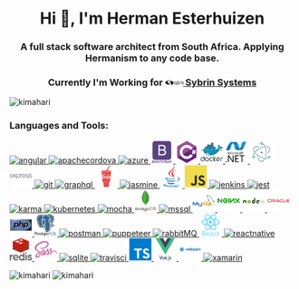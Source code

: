 <h1 align="center">Hi 👋, I'm Herman Esterhuizen</h1>


<h3 align="center">A full stack software architect from South Africa. Applying Hermanism to any code base.</h3>

<h3 align="center"> Currently I'm Working for  <a class="navbar-brand p-3 mr-0" href="https://corporate.sybrin.
com">
<svg height="10" style="background:var(--color-bg-canvas);" viewBox="0 0 640 200" class="">
<path style="fill:var(--color-text-primary)" d="M462.5,145.3h-6.3V64.9c6.3,0,12.2-0.8,16.3,2.3c1.9,1.4,3.4,4.1,3.4,7.4v61c0,5.1-3.7,8.8-7.8,9.3 C466.3,145.2,464.5,145.3,462.5,145.3L462.5,145.3z M445.7,14.7v141.1h22.5c9.2,0,18.6-9.2,18.6-18.5V73.4c0-6-2.9-11-7.2-14.5	c-6.9-5.7-13.5-4.9-23.3-4.9V14.7c0-0.6-0.2-0.9-0.9-0.9h-8.9C445.9,13.9,445.7,14.1,445.7,14.7L445.7,14.7z M379.5,54.9v67.3 c0,14.1,6.6,23.8,18.3,30.5c2.2,1.3,9,4,12.3,4c0,6.6,0.9,12.4-3.2,15.9c-4.5,3.8-9.5,2.9-16.5,2.9V186c10.1,0,17.3,1.4,24.5-5.8 c2.6-2.6,6.1-7.8,6.1-12.7V54.1H410v91.2c-4.9,0-9-2.8-11.9-5.5c-0.7-0.7-0.9-1.1-1.6-1.9c-1.3-1.4-2-2.5-3.1-4.1 c-1.7-2.5-3.4-6.4-3.4-10.5c0-21.7-0.3-44.9,0-66.4c0-3.6,1.3-2.9-9.7-2.9C379.7,54.1,379.5,54.3,379.5,54.9L379.5,54.9z M598.9,70.9v85h10.8V72c0-2.2,1.7-4.9,2.9-5.9c3.3-2.9,7.7-4.2,11.5-1.7c2.5,1.7,5,4.3,5,7.9v83.5H640V71.2c0-2.5-1-5.5-1.8-7.3 c-2.7-5.8-9.9-11.5-16.7-11.5c-6.8,0-11.7,0.4-16.9,5.6C601.1,61.5,598.9,65.5,598.9,70.9 M317.3,74.9V90c0,1.1,13.7,13.8,15.5,15.6 l11.7,11.7c0.8,0.8,3.9,3.1,3.9,4.1V137c0,5.6-5,10-9.4,10h-2c-4.6,0-9.1-4.7-9.1-9.4v-5.1h-10.5c0,6.8,0,13.4,5,18.6	c5.4,5.6,9.9,6.8,17.5,6.8c9.7,0,18.8-10,18.8-20v-21.7c0-1-13.5-13.7-15.5-15.6l-11.6-11.5c-5-5-3.8-1.5-3.8-15.9 c0-5.8,4.6-10,8.6-10c3.7,0,5.5,0,8.8,3.2c3.8,3.7,3.2,6,3.2,11.3h10.3c0-7.8,0.2-13.1-5.8-19c-5.9-5.8-9.3-6.3-17.1-6.3	c-3.1,0-5.9,1.2-8,2.3C320.2,58.6,317.3,66.5,317.3,74.9L317.3,74.9L317.3,74.9z M509.9,73.7v82.1h10.8V77.5c0-4.2,2.2-7.4,4.7-9.3 c4.8-3.7,8.5-3.3,15-3.3v-10c0-1.4-2.2-0.9-6-0.9c-7.9,0-13,1-17.3,4.6C513.5,61.8,509.9,67.2,509.9,73.7L509.9,73.7z M559.8,54.9 v10h4.6v90.9h10.8V54.9c0-0.6-0.2-0.9-0.9-0.9h-13.7C560,54.1,559.8,54.3,559.8,54.9L559.8,54.9z M564.4,25.3v10h10.9v-10 c0-0.6-0.2-0.9-0.9-0.9h-9.1C564.6,24.4,564.4,24.6,564.4,25.3L564.4,25.3z M163.7,186.1c65.4,0,130.7-41.6,130.4-84.3 c-0.3-43.4-59.8-87.9-145.4-87.9C75.9,13.9,0,46.1,0,93.4c0,57.5,169.4,77.8,169.4,49.6c0-22.2-89-23.2-89-72.2 c0-43.7,85.3-66,135.3-17.7c-14.3,10.8-24.8,18.2-32.6,24.3c-18.8-16.8-53-19.3-53.4-5.7c0,18.4,88.6,19.3,88.6,71.2 C218.3,163.9,191.3,186.1,163.7,186.1L163.7,186.1L163.7,186.1z"></path>
</svg>
<span class="badge bg-light text-dark rounded-pill ml-2 p-2 pl-3 pr-3">Sybrin Systems</span>
</a></h3>

<p align="left"> <img src="https://komarev.com/ghpvc/?username=kimahari&label=Profile%20views&color=0e75b6&style=flat" alt="kimahari" /> </p>

<h3 align="left">Languages and Tools:</h3>
<p align="left"> <a href="https://angular.io" target="_blank"> <img src="https://angular.io/assets/images/logos/angular/angular.svg" alt="angular" width="40" height="40"/> </a> <a href="https://cordova.apache.org/" target="_blank"> <img src="https://www.vectorlogo.zone/logos/apache_cordova/apache_cordova-icon.svg" alt="apachecordova" width="40" height="40"/> </a> <a href="https://azure.microsoft.com/en-in/" target="_blank"> <img src="https://www.vectorlogo.zone/logos/microsoft_azure/microsoft_azure-icon.svg" alt="azure" width="40" height="40"/> </a> <a href="https://getbootstrap.com" target="_blank"> <img src="https://raw.githubusercontent.com/devicons/devicon/master/icons/bootstrap/bootstrap-plain-wordmark.svg" alt="bootstrap" width="40" height="40"/> </a> <a href="https://www.w3schools.com/cs/" target="_blank"> <img src="https://raw.githubusercontent.com/devicons/devicon/master/icons/csharp/csharp-original.svg" alt="csharp" width="40" height="40"/> </a> <a href="https://www.docker.com/" target="_blank"> <img src="https://raw.githubusercontent.com/devicons/devicon/master/icons/docker/docker-original-wordmark.svg" alt="docker" width="40" height="40"/> </a> <a href="https://dotnet.microsoft.com/" target="_blank"> <img src="https://raw.githubusercontent.com/devicons/devicon/master/icons/dot-net/dot-net-original-wordmark.svg" alt="dotnet" width="40" height="40"/> </a> <a href="https://www.electronjs.org" target="_blank"> <img src="https://raw.githubusercontent.com/devicons/devicon/master/icons/electron/electron-original.svg" alt="electron" width="40" height="40"/> </a> <a href="https://expressjs.com" target="_blank"> <img src="https://raw.githubusercontent.com/devicons/devicon/master/icons/express/express-original-wordmark.svg" alt="express" width="40" height="40"/> </a> <a href="https://git-scm.com/" target="_blank"> <img src="https://www.vectorlogo.zone/logos/git-scm/git-scm-icon.svg" alt="git" width="40" height="40"/> </a> <a href="https://graphql.org" target="_blank"> <img src="https://www.vectorlogo.zone/logos/graphql/graphql-icon.svg" alt="graphql" width="40" height="40"/> </a> <a href="https://gulpjs.com" target="_blank"> <img src="https://raw.githubusercontent.com/devicons/devicon/master/icons/gulp/gulp-plain.svg" alt="gulp" width="40" height="40"/> </a> <a href="https://jasmine.github.io/" target="_blank"> <img src="https://www.vectorlogo.zone/logos/jasmine/jasmine-icon.svg" alt="jasmine" width="40" height="40"/> </a> <a href="https://www.java.com" target="_blank"> <img src="https://raw.githubusercontent.com/devicons/devicon/master/icons/java/java-original.svg" alt="java" width="40" height="40"/> </a> <a href="https://developer.mozilla.org/en-US/docs/Web/JavaScript" target="_blank"> <img src="https://raw.githubusercontent.com/devicons/devicon/master/icons/javascript/javascript-original.svg" alt="javascript" width="40" height="40"/> </a> <a href="https://www.jenkins.io" target="_blank"> <img src="https://www.vectorlogo.zone/logos/jenkins/jenkins-icon.svg" alt="jenkins" width="40" height="40"/> </a> <a href="https://jestjs.io" target="_blank"> <img src="https://www.vectorlogo.zone/logos/jestjsio/jestjsio-icon.svg" alt="jest" width="40" height="40"/> </a> <a href="https://karma-runner.github.io/latest/index.html" target="_blank"> <img src="https://raw.githubusercontent.com/detain/svg-logos/780f25886640cef088af994181646db2f6b1a3f8/svg/karma.svg" alt="karma" width="40" height="40"/> </a> <a href="https://kubernetes.io" target="_blank"> <img src="https://www.vectorlogo.zone/logos/kubernetes/kubernetes-icon.svg" alt="kubernetes" width="40" height="40"/> </a> <a href="https://mochajs.org" target="_blank"> <img src="https://www.vectorlogo.zone/logos/mochajs/mochajs-icon.svg" alt="mocha" width="40" height="40"/> </a> <a href="https://www.mongodb.com/" target="_blank"> <img src="https://raw.githubusercontent.com/devicons/devicon/master/icons/mongodb/mongodb-original-wordmark.svg" alt="mongodb" width="40" height="40"/> </a> <a href="https://www.microsoft.com/en-us/sql-server" target="_blank"> <img src="https://www.svgrepo.com/show/303229/microsoft-sql-server-logo.svg" alt="mssql" width="40" height="40"/> </a> <a href="https://www.mysql.com/" target="_blank"> <img src="https://raw.githubusercontent.com/devicons/devicon/master/icons/mysql/mysql-original-wordmark.svg" alt="mysql" width="40" height="40"/> </a> <a href="https://www.nginx.com" target="_blank"> <img src="https://raw.githubusercontent.com/devicons/devicon/master/icons/nginx/nginx-original.svg" alt="nginx" width="40" height="40"/> </a> <a href="https://nodejs.org" target="_blank"> <img src="https://raw.githubusercontent.com/devicons/devicon/master/icons/nodejs/nodejs-original-wordmark.svg" alt="nodejs" width="40" height="40"/> </a> <a href="https://www.oracle.com/" target="_blank"> <img src="https://raw.githubusercontent.com/devicons/devicon/master/icons/oracle/oracle-original.svg" alt="oracle" width="40" height="40"/> </a> <a href="https://www.php.net" target="_blank"> <img src="https://raw.githubusercontent.com/devicons/devicon/master/icons/php/php-original.svg" alt="php" width="40" height="40"/> </a> <a href="https://www.postgresql.org" target="_blank"> <img src="https://raw.githubusercontent.com/devicons/devicon/master/icons/postgresql/postgresql-original-wordmark.svg" alt="postgresql" width="40" height="40"/> </a> <a href="https://postman.com" target="_blank"> <img src="https://www.vectorlogo.zone/logos/getpostman/getpostman-icon.svg" alt="postman" width="40" height="40"/> </a> <a href="https://github.com/puppeteer/puppeteer" target="_blank"> <img src="https://www.vectorlogo.zone/logos/pptrdev/pptrdev-official.svg" alt="puppeteer" width="40" height="40"/> </a> <a href="https://www.rabbitmq.com" target="_blank"> <img src="https://www.vectorlogo.zone/logos/rabbitmq/rabbitmq-icon.svg" alt="rabbitMQ" width="40" height="40"/> </a> <a href="https://reactjs.org/" target="_blank"> <img src="https://raw.githubusercontent.com/devicons/devicon/master/icons/react/react-original-wordmark.svg" alt="react" width="40" height="40"/> </a> <a href="https://reactnative.dev/" target="_blank"> <img src="https://reactnative.dev/img/header_logo.svg" alt="reactnative" width="40" height="40"/> </a> <a href="https://redis.io" target="_blank"> <img src="https://raw.githubusercontent.com/devicons/devicon/master/icons/redis/redis-original-wordmark.svg" alt="redis" width="40" height="40"/> </a> <a href="https://sass-lang.com" target="_blank"> <img src="https://raw.githubusercontent.com/devicons/devicon/master/icons/sass/sass-original.svg" alt="sass" width="40" height="40"/> </a> <a href="https://www.sqlite.org/" target="_blank"> <img src="https://www.vectorlogo.zone/logos/sqlite/sqlite-icon.svg" alt="sqlite" width="40" height="40"/> </a> <a href="https://travis-ci.org" target="_blank"> <img src="https://www.vectorlogo.zone/logos/travis-ci/travis-ci-icon.svg" alt="travisci" width="40" height="40"/> </a> <a href="https://www.typescriptlang.org/" target="_blank"> <img src="https://raw.githubusercontent.com/devicons/devicon/master/icons/typescript/typescript-original.svg" alt="typescript" width="40" height="40"/> </a> <a href="https://vuejs.org/" target="_blank"> <img src="https://raw.githubusercontent.com/devicons/devicon/master/icons/vuejs/vuejs-original-wordmark.svg" alt="vuejs" width="40" height="40"/> </a> <a href="https://webpack.js.org" target="_blank"> <img src="https://raw.githubusercontent.com/devicons/devicon/d00d0969292a6569d45b06d3f350f463a0107b0d/icons/webpack/webpack-original-wordmark.svg" alt="webpack" width="40" height="40"/> </a> <a href="https://dotnet.microsoft.com/apps/xamarin" target="_blank"> <img src="https://raw.githubusercontent.com/detain/svg-logos/780f25886640cef088af994181646db2f6b1a3f8/svg/xamarin.svg" alt="xamarin" width="40" height="40"/> </a> </p>

<p><img align="left" src="https://github-readme-stats.vercel.app/api/top-langs?username=kimahari&show_icons=true&locale=en&layout=compact" alt="kimahari" /> &nbsp;<img align="" src="https://github-readme-stats.vercel.app/api?username=kimahari&show_icons=true&locale=en" alt="kimahari" /></p>


<!--
**Kimahari/kimahari** is a ✨ _special_ ✨ repository because its `README.md` (this file) appears on your GitHub profile.

Here are some ideas to get you started:

- 🔭 I’m currently working on ...
- 🌱 I’m currently learning ...
- 👯 I’m looking to collaborate on ...
- 🤔 I’m looking for help with ...
- 💬 Ask me about ...
- 📫 How to reach me: ...
- 😄 Pronouns: ...
- ⚡ Fun fact: ...
-->
